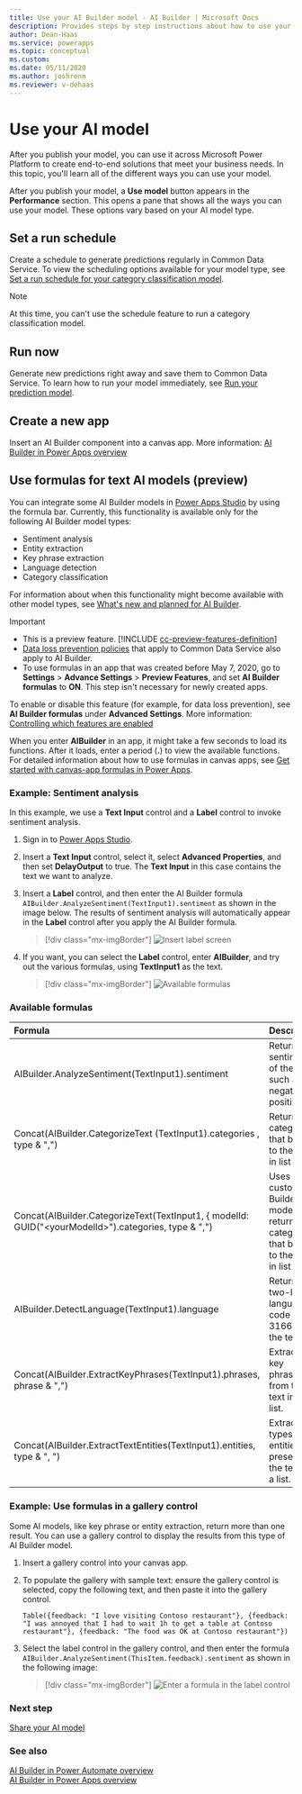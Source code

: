 ```yaml
---
title: Use your AI Builder model - AI Builder | Microsoft Docs
description: Provides steps by step instructions about how to use your model in AI Builder.
author: Dean-Haas
ms.service: powerapps
ms.topic: conceptual
ms.custom: 
ms.date: 05/11/2020
ms.author: joshrenn
ms.reviewer: v-dehaas
---
```


# Use your AI model

After you publish your model, you can use it across Microsoft Power Platform to create end-to-end solutions that meet your business needs. In this topic, you'll learn all of the different ways you can use your model.

After you publish your model, a **Use model** button appears in the **Performance** section. This opens a pane that shows all the ways you can use your model. These options vary based on your AI model type.

## Set a run schedule

Create a schedule to generate predictions regularly in Common Data Service. To view the scheduling options available for your model type, see [Set a run schedule for your category classification model](text-classification-model-use-tags.md#set-run-schedule-on-common-data-service).

> [!NOTE]
> At this time, you can't use the schedule feature to run a category classification model.<!--Do you mean to mention some other kind of model here? If this is true, then this section really shouldn't be here, and text-classification-model-use-tags.md also needs to be modified.-->

## Run now

Generate new predictions right away and save them to Common Data Service. To learn how to run your model immediately<!--I couldn't find anything that talked about the **Run now** command for different model types.-->, see [Run your prediction model](prediction-use.md#prediction-run).<!--Edit okay? The original link didn't seem to be right.-->

## Create a new app

Insert an AI Builder component into a canvas app. More information: [AI Builder in Power Apps overview](use-in-powerapps-overview.md)

<a name="use-formulas-for-text-ai-models"></a>

## Use formulas for text AI models (preview)

You can integrate some AI Builder models in [Power Apps Studio](https://create.powerapps.com) by using the formula bar. Currently, this functionality is available only for the following AI Builder model types:

* Sentiment analysis
* Entity extraction
* Key phrase extraction
* Language detection
* Category classification

For information about when this functionality might become available with other model types, see [What's new and planned for AI Builder](/power-platform-release-plan/2019wave2/ai-builder/planned-features).

 > [!IMPORTANT]
 >* This is a preview feature. [!INCLUDE [cc-preview-features-definition](includes/cc-preview-features-definition.md)]
 >* [Data loss prevention policies](/power-platform/admin/wp-data-loss-prevention) that apply to Common Data Service also apply to AI Builder.
 >* To use formulas in an app that was created before May 7, 2020, go to **Settings** > **Advance Settings** > **Preview Features**, and set **AI Builder formulas** to **ON**. This step isn't necessary for newly created apps.

To enable or disable this feature (for example, for data loss prevention), see **AI Builder formulas** under **Advanced Settings**. More information: [Controlling which features are enabled](/powerapps/maker/canvas-apps/working-with-experimental-preview#controlling-which-features-are-enabled)

When you enter **AIBuilder** in an app, it might take a few seconds to load its functions. After it loads, enter a period (**.**) to view the available functions. For detailed information about how to use formulas in canvas apps, see [Get started with canvas-app formulas in Power Apps](/powerapps/maker/canvas-apps/working-with-formulas).

### Example: Sentiment analysis

In this example, we use a **Text Input** control and a **Label** control to invoke sentiment analysis.

1. Sign in to [Power Apps Studio](https://create.powerapps.com).

1. Insert a **Text Input** control, select it, select **Advanced Properties**, and then set **DelayOutput** to true. The **Text Input** in this case contains the text we want to analyze.

1. Insert a **Label** control, and then enter the AI Builder formula `AIBuilder.AnalyzeSentiment(TextInput1).sentiment` as shown in the image below<!--We don't want the image to carry any information that isn't also available in text.-->. The results of sentiment analysis will automatically appear in the **Label** control after you apply the AI Builder formula.

    > [!div class="mx-imgBorder"]
    > ![Insert label screen](media/formula-insert-label.png "Insert label screen")

1. If you want, you can select the **Label** control, enter **AIBuilder**, and try out the various formulas, using **TextInput1** as the text.

    > [!div class="mx-imgBorder"]
    > ![Available formulas](media/formula-menu.png "Available formulas")

### Available formulas

|Formula|Description|
|:-----|:-----|
AIBuilder.AnalyzeSentiment(TextInput1).sentiment|Returns the sentiment of the text, such as negative or positive.
Concat(AIBuilder.CategorizeText (TextInput1).categories , type & ",")|Returns all categories that belong to the text, in list form.
Concat(AIBuilder.CategorizeText(TextInput1, { modelId: GUID("\<yourModelId\>").categories, type & ",")|Uses your custom AI Builder model to return all categories that belong to the text, in list form.
AIBuilder.DetectLanguage(TextInput1).language|Returns the two-letter language code (ISO 3166) of the text.
Concat(AIBuilder.ExtractKeyPhrases(TextInput1).phrases, phrase & ",")|Extracts all key phrases from the text into a list.
Concat(AIBuilder.ExtractTextEntities(TextInput1).entities, type & ", ")|Extracts the types of entities present in the text into a list.

### Example: Use formulas in a gallery control

Some AI models, like key phrase or entity extraction, return more than one result. You can use a gallery control to display the results from this type of AI Builder model.

1. Insert a gallery control into your canvas app.

1. To populate the gallery with sample text: ensure the gallery control is selected, copy the following text, and then paste it into the gallery control.

   ```
   Table({feedback: "I love visiting Contoso restaurant"}, {feedback: "I was annoyed that I had to wait 1h to get a table at Contoso restaurant"}, {feedback: "The food was OK at Contoso restaurant"})
   ```

1. Select the label control in the gallery control, and then enter the formula `AIBuilder.AnalyzeSentiment(ThisItem.feedback).sentiment` as shown in the following image:

    > [!div class="mx-imgBorder"]
    > ![Enter a formula in the label control](media/formula-select-control.png "Enter a formula in the label control")

### Next step

[Share your AI model](share-model.md)

### See also

[AI Builder in Power Automate overview](use-in-flow-overview.md) <br>
[AI Builder in Power Apps overview](use-in-powerapps-overview.md)

